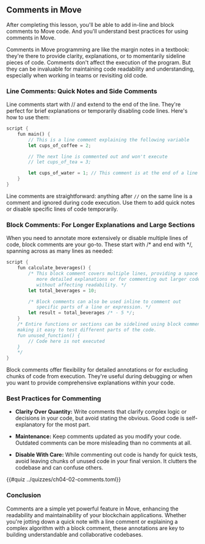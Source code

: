 ## Comments in Move
After completing this lesson, you'll be able to add in-line and block comments to Move code. And you'll understand best practices for using comments in Move.

Comments in Move programming are like the margin notes in a textbook: they're there to provide clarity, explanations, or to momentarily sideline pieces of code. Comments don't affect the execution of the program. But they can be invaluable for maintaining code readability and understanding, especially when working in teams or revisiting old code.

### Line Comments: Quick Notes and Side Comments

Line comments start with // and extend to the end of the line. They're perfect for brief explanations or temporarily disabling code lines. Here's how to use them:

```rust
script {
    fun main() {
        // This is a line comment explaining the following variable
        let cups_of_coffee = 2;

        // The next line is commented out and won't execute
        // let cups_of_tea = 3;

        let cups_of_water = 1; // This comment is at the end of a line
    }
}
```
Line comments are straightforward: anything after `//` on the same line is a comment and ignored during code execution. Use them to add quick notes or disable specific lines of code temporarily.

### Block Comments: For Longer Explanations and Large Sections

When you need to annotate more extensively or disable multiple lines of code, block comments are your go-to. These start with /* and end with */, spanning across as many lines as needed:

```rust
script {
    fun calculate_beverages() {
        /* This block comment covers multiple lines, providing a space for
           more detailed explanations or for commenting out larger code sections
           without affecting readability. */
        let total_beverages = 10;

        /* Block comments can also be used inline to comment out
           specific parts of a line or expression. */
        let result = total_beverages /* - 5 */;
    }
    /* Entire functions or sections can be sidelined using block comments,
    making it easy to test different parts of the code.
    fun unused_function() {
        // Code here is not executed
    }
    */
}
```

Block comments offer flexibility for detailed annotations or for excluding chunks of code from execution. They're useful during debugging or when you want to provide comprehensive explanations within your code.

### Best Practices for Commenting
* **Clarity Over Quantity:** Write comments that clarify complex logic or decisions in your code, but avoid stating the obvious. Good code is self-explanatory for the most part.

* **Maintenance:** Keep comments updated as you modify your code. Outdated comments can be more misleading than no comments at all.

* **Disable With Care:** While commenting out code is handy for quick tests, avoid leaving chunks of unused code in your final version. It clutters the codebase and can confuse others.

{{#quiz ../quizzes/ch04-02-comments.toml}}

### Conclusion
Comments are a simple yet powerful feature in Move, enhancing the readability and maintainability of your blockchain applications. Whether you're jotting down a quick note with a line comment or explaining a complex algorithm with a block comment, these annotations are key to building understandable and collaborative codebases.
